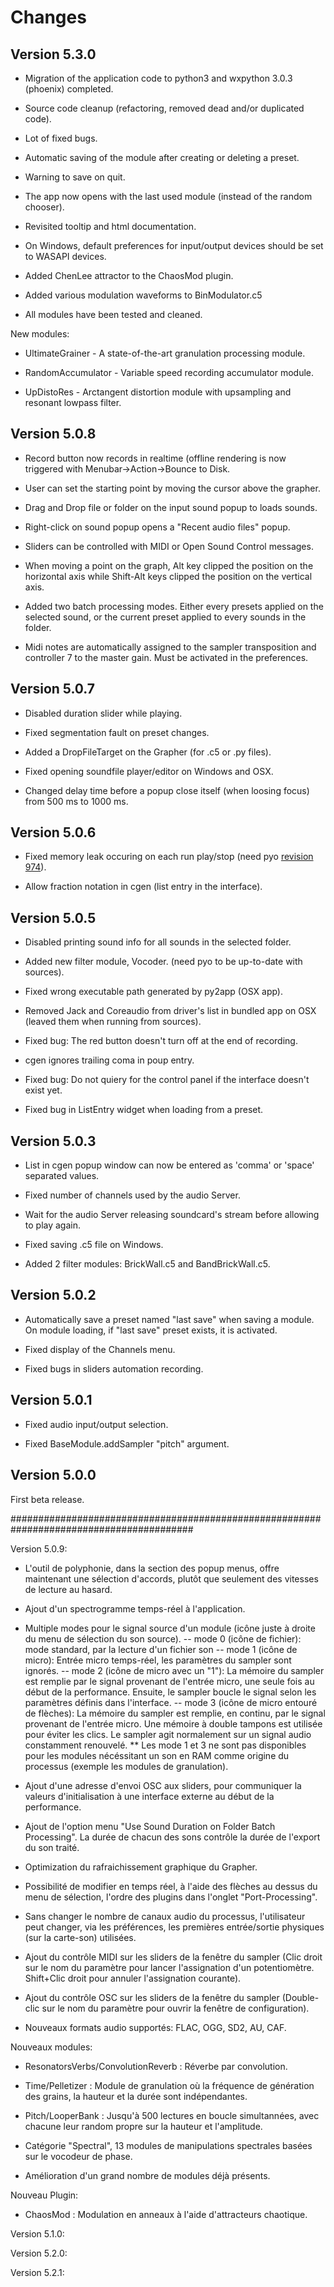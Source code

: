 # Changes #

## Version 5.3.0 ##

- Migration of the application code to python3 and wxpython 3.0.3 (phoenix) completed.

- Source code cleanup (refactoring, removed dead and/or duplicated code).

- Lot of fixed bugs.

- Automatic saving of the module after creating or deleting a preset.

- Warning to save on quit.

- The app now opens with the last used module (instead of the random chooser).

- Revisited tooltip and html documentation.

- On Windows, default preferences for input/output devices should be set to WASAPI devices.

- Added ChenLee attractor to the ChaosMod plugin.

- Added various modulation waveforms to BinModulator.c5

- All modules have been tested and cleaned.

New modules:

- UltimateGrainer - A state-of-the-art granulation processing module.

- RandomAccumulator - Variable speed recording accumulator module.

- UpDistoRes - Arctangent distortion module with upsampling and resonant lowpass filter.


## Version 5.0.8 ##

- Record button now records in realtime (offline rendering is now triggered with Menubar->Action->Bounce to Disk.

- User can set the starting point by moving the cursor above the grapher.

- Drag and Drop file or folder on the input sound popup to loads sounds.

- Right-click on sound popup opens a "Recent audio files" popup.

- Sliders can be controlled with MIDI or Open Sound Control messages.

- When moving a point on the graph, Alt key clipped the position on the horizontal axis while Shift-Alt keys clipped the position on the vertical axis.

- Added two batch processing modes. Either every presets applied on the selected sound, or the current preset applied to every sounds in the folder.

- Midi notes are automatically assigned to the sampler transposition and controller 7 to the master gain. Must be activated in the preferences.


## Version 5.0.7 ##

- Disabled duration slider while playing.

- Fixed segmentation fault on preset changes.

- Added a DropFileTarget on the Grapher (for .c5 or .py files).

- Fixed opening soundfile player/editor on Windows and OSX.

- Changed delay time before a popup close itself (when loosing focus) from 500 ms to 1000 ms.

## Version 5.0.6 ##

- Fixed memory leak occuring on each run play/stop (need pyo [revision 974](https://code.google.com/p/cecilia5/source/detail?r=974)).

- Allow fraction notation in cgen (list entry in the interface).

## Version 5.0.5 ##

- Disabled printing sound info for all sounds in the selected folder.

- Added new filter module, Vocoder. (need pyo to be up-to-date with sources).

- Fixed wrong executable path generated by py2app (OSX app).

- Removed Jack and Coreaudio from driver's list in bundled app on OSX (leaved them when running from sources).

- Fixed bug: The red button doesn't turn off at the end of recording.

- cgen ignores trailing coma in poup entry.

- Fixed bug: Do not quiery for the control panel if the interface doesn't exist yet.

- Fixed bug in ListEntry widget when loading from a preset.

## Version 5.0.3 ##

- List in cgen popup window can now be entered as 'comma' or 'space' separated values.

- Fixed number of channels used by the audio Server.

- Wait for the audio Server releasing soundcard's stream before allowing to play again.

- Fixed saving .c5 file on Windows.

- Added 2 filter modules: BrickWall.c5 and BandBrickWall.c5.

## Version 5.0.2 ##

- Automatically save a preset named "last save" when saving a module. On module loading, if "last save" preset exists, it is activated.

- Fixed display of the Channels menu.

- Fixed bugs in sliders automation recording.

## Version 5.0.1 ##

- Fixed audio input/output selection.

- Fixed BaseModule.addSampler "pitch" argument.

## Version 5.0.0 ##

First beta release.

#########################################################################################

Version 5.0.9:

- L'outil de polyphonie, dans la section des popup menus, offre maintenant une sélection d'accords, plutôt que seulement des vitesses de lecture au hasard.

- Ajout d'un spectrogramme temps-réel à l'application.

- Multiple modes pour le signal source d'un module (icône juste à droite du menu de sélection du son source).
 -- mode 0 (icône de fichier): mode standard, par la lecture d'un fichier son
 -- mode 1 (icône de micro): Entrée micro temps-réel, les paramètres du sampler sont ignorés.
 -- mode 2 (icône de micro avec un "1"): La mémoire du sampler est remplie par le signal provenant de l'entrée micro, une seule fois au début de la performance. Ensuite, le sampler boucle le signal selon les paramètres définis dans l'interface.
 -- mode 3 (icône de micro entouré de flèches): La mémoire du sampler est remplie, en continu, par le signal provenant de l'entrée micro. Une mémoire à double tampons est utilisée pour éviter les clics. Le sampler agit normalement sur un signal audio constamment renouvelé.
 ** Les mode 1 et 3 ne sont pas disponibles pour les modules nécéssitant un son en RAM comme origine du processus (exemple les modules de granulation).

- Ajout d'une adresse d'envoi OSC aux sliders, pour communiquer la valeurs d'initialisation à une interface externe au début de la performance.

- Ajout de l'option menu "Use Sound Duration on Folder Batch Processing". La durée de chacun des sons contrôle la durée de l'export du son traité.

- Optimization du rafraichissement graphique du Grapher.

- Possibilité de modifier en temps réel, à l'aide des flèches au dessus du menu de sélection, l'ordre des plugins dans l'onglet "Port-Processing".

- Sans changer le nombre de canaux audio du processus, l'utilisateur peut changer, via les préférences, les premières entrée/sortie physiques (sur la carte-son) utilisées.

- Ajout du contrôle MIDI sur les sliders de la fenêtre du sampler (Clic droit sur le nom du paramètre pour lancer l'assignation d'un potentiomètre. Shift+Clic droit pour annuler l'assignation courante).

- Ajout du contrôle OSC sur les sliders de la fenêtre du sampler (Double-clic sur le nom du paramètre pour ouvrir la fenêtre de configuration).

- Nouveaux formats audio supportés: FLAC, OGG, SD2, AU, CAF.


Nouveaux modules:

- ResonatorsVerbs/ConvolutionReverb : Réverbe par convolution.

- Time/Pelletizer : Module de granulation où la fréquence de génération des grains, la hauteur et la durée sont indépendantes.

- Pitch/LooperBank : Jusqu'à 500 lectures en boucle simultannées, avec chacune leur random propre sur la hauteur et l'amplitude.

- Catégorie "Spectral", 13 modules de manipulations spectrales basées sur le vocodeur de phase.

- Amélioration d'un grand nombre de modules déjà présents.


Nouveau Plugin:

- ChaosMod : Modulation en anneaux à l'aide d'attracteurs chaotique.

Version 5.1.0:
    
Version 5.2.0:

Version 5.2.1:
